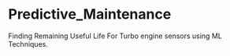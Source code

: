# Predictive_Maintenance
Finding Remaining Useful Life For Turbo engine sensors using ML Techniques. 
